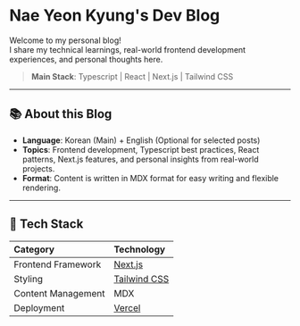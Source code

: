 # Nae Yeon Kyung's Dev Blog

Welcome to my personal blog!  
I share my technical learnings, real-world frontend development experiences, and personal thoughts here.

> **Main Stack**: Typescript | React | Next.js | Tailwind CSS

---

## 📚 About this Blog

- **Language**: Korean (Main) + English (Optional for selected posts)
- **Topics**: Frontend development, Typescript best practices, React patterns, Next.js features, and personal insights from real-world projects.
- **Format**: Content is written in MDX format for easy writing and flexible rendering.

---

## 🚀 Tech Stack

| Category | Technology |
|:---|:---|
| Frontend Framework | [Next.js](https://nextjs.org/) |
| Styling | [Tailwind CSS](https://tailwindcss.com/) |
| Content Management | MDX |
| Deployment | [Vercel](https://vercel.com/) |
